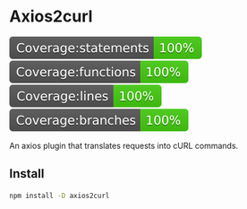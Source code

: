 # Axios2curl

![](./docs/badge-statements.svg) ![](./docs/badge-functions.svg) ![](./docs/badge-lines.svg) ![](./docs/badge-branches.svg)

An axios plugin that translates requests into cURL commands.

## Install

```bash
npm install -D axios2curl
```
